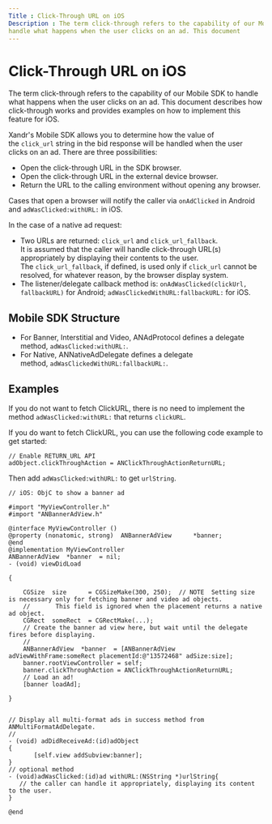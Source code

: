 ```yaml
---
Title : Click-Through URL on iOS
Description : The term click-through refers to the capability of our Mobile SDK to
handle what happens when the user clicks on an ad. This document
---
```



# Click-Through URL on iOS



The term click-through refers to the capability of our Mobile SDK to
handle what happens when the user clicks on an ad. This document
describes how click-through works and provides examples on how to
implement this feature for iOS.

Xandr's Mobile SDK allows you to determine how
the value of the `click_url` string in the bid response will be handled
when the user clicks on an ad. There are three possibilities:

- Open the click-through URL in the SDK browser.
- Open the click-through URL in the external device browser.
- Return the URL to the calling environment without opening any browser.

Cases that open a browser will notify the caller via `onAdClicked` in
Android and `adWasClicked:withURL:` in iOS.

In the case of a native ad request:

- Two URLs are returned: `click_url` and `click_url_fallback`.   
  It is assumed that the caller will handle click-through URL(s)
  appropriately by displaying their contents to the user. 
  The `click_url_fallback`, if defined, is used only
  if `click_url` cannot be resolved, for whatever reason, by the browser
  display system.
- The listener/delegate callback method
  is: `onAdWasClicked(clickUrl, fallbackURL)` for Android; `adWasClickedWithURL:fallbackURL:` for
  iOS.



## Mobile SDK Structure

- For Banner, Interstitial and Video, ANAdProtocol defines a delegate
  method, `adWasClicked:withURL:`. 
- For Native, ANNativeAdDelegate defines a delegate
  method, `adWasClickedWithURL:fallbackURL:`.





## Examples

If you do not want to fetch ClickURL, there is no need to implement the
method `adWasClicked:withURL:` that returns `clickURL`.

If you do want to fetch ClickURL, you can use the following code example
to get started:

``` pre
// Enable RETURN_URL API
adObject.clickThroughAction = ANClickThroughActionReturnURL;
```

Then add `adWasClicked:withURL:` to get `urlString`.

``` pre
// iOS: ObjC to show a banner ad
 
#import "MyViewController.h"
#import "ANBannerAdView.h"
 
@interface MyViewController ()
@property (nonatomic, strong)  ANBannerAdView      *banner;
@end
@implementation MyViewController
ANBannerAdView  *banner  = nil;
- (void) viewDidLoad
 
{
 
    CGSize  size      = CGSizeMake(300, 250);  // NOTE  Setting size is necessary only for fetching banner and video ad objects.
    //       This field is ignored when the placement returns a native ad object.
    CGRect  someRect  = CGRectMake(...);  
    // Create the banner ad view here, but wait until the delegate fires before displaying.
    //
    ANBannerAdView  *banner  = [ANBannerAdView adViewWithFrame:someRect placementId:@"13572468" adSize:size];
    banner.rootViewController = self;
    banner.clickThroughAction = ANClickThroughActionReturnURL;
    // Load an ad!
    [banner loadAd];
 
}
 
 
// Display all multi-format ads in success method from ANMultiFormatAdDelegate.
//
- (void) adDidReceiveAd:(id)adObject
{
       [self.view addSubview:banner];
}
// optional method
- (void)adWasClicked:(id)ad withURL:(NSString *)urlString{   
   // the caller can handle it appropriately, displaying its content to the user.
}
 
@end
```






